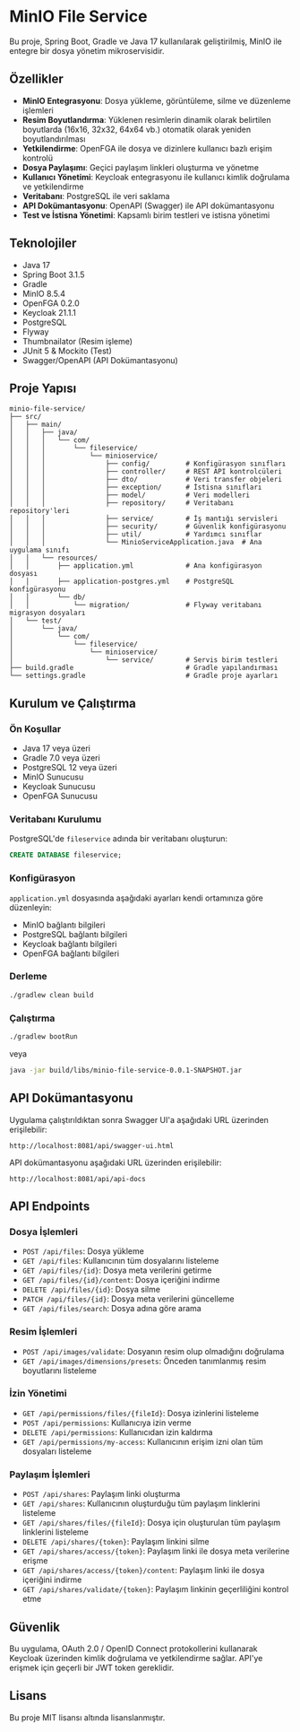 # MinIO File Service

Bu proje, Spring Boot, Gradle ve Java 17 kullanılarak geliştirilmiş, MinIO ile entegre bir dosya yönetim mikroservisidir.

## Özellikler

- **MinIO Entegrasyonu**: Dosya yükleme, görüntüleme, silme ve düzenleme işlemleri
- **Resim Boyutlandırma**: Yüklenen resimlerin dinamik olarak belirtilen boyutlarda (16x16, 32x32, 64x64 vb.) otomatik olarak yeniden boyutlandırılması
- **Yetkilendirme**: OpenFGA ile dosya ve dizinlere kullanıcı bazlı erişim kontrolü
- **Dosya Paylaşımı**: Geçici paylaşım linkleri oluşturma ve yönetme
- **Kullanıcı Yönetimi**: Keycloak entegrasyonu ile kullanıcı kimlik doğrulama ve yetkilendirme
- **Veritabanı**: PostgreSQL ile veri saklama
- **API Dokümantasyonu**: OpenAPI (Swagger) ile API dokümantasyonu
- **Test ve İstisna Yönetimi**: Kapsamlı birim testleri ve istisna yönetimi

## Teknolojiler

- Java 17
- Spring Boot 3.1.5
- Gradle
- MinIO 8.5.4
- OpenFGA 0.2.0
- Keycloak 21.1.1
- PostgreSQL
- Flyway
- Thumbnailator (Resim işleme)
- JUnit 5 & Mockito (Test)
- Swagger/OpenAPI (API Dokümantasyonu)

## Proje Yapısı

```
minio-file-service/
├── src/
│   ├── main/
│   │   ├── java/
│   │   │   └── com/
│   │   │       └── fileservice/
│   │   │           └── minioservice/
│   │   │               ├── config/         # Konfigürasyon sınıfları
│   │   │               ├── controller/     # REST API kontrolcüleri
│   │   │               ├── dto/            # Veri transfer objeleri
│   │   │               ├── exception/      # İstisna sınıfları
│   │   │               ├── model/          # Veri modelleri
│   │   │               ├── repository/     # Veritabanı repository'leri
│   │   │               ├── service/        # İş mantığı servisleri
│   │   │               ├── security/       # Güvenlik konfigürasyonu
│   │   │               ├── util/           # Yardımcı sınıflar
│   │   │               └── MinioServiceApplication.java  # Ana uygulama sınıfı
│   │   └── resources/
│   │       ├── application.yml             # Ana konfigürasyon dosyası
│   │       ├── application-postgres.yml    # PostgreSQL konfigürasyonu
│   │       └── db/
│   │           └── migration/              # Flyway veritabanı migrasyon dosyaları
│   └── test/
│       └── java/
│           └── com/
│               └── fileservice/
│                   └── minioservice/
│                       └── service/        # Servis birim testleri
├── build.gradle                            # Gradle yapılandırması
└── settings.gradle                         # Gradle proje ayarları
```

## Kurulum ve Çalıştırma

### Ön Koşullar

- Java 17 veya üzeri
- Gradle 7.0 veya üzeri
- PostgreSQL 12 veya üzeri
- MinIO Sunucusu
- Keycloak Sunucusu
- OpenFGA Sunucusu

### Veritabanı Kurulumu

PostgreSQL'de `fileservice` adında bir veritabanı oluşturun:

```sql
CREATE DATABASE fileservice;
```

### Konfigürasyon

`application.yml` dosyasında aşağıdaki ayarları kendi ortamınıza göre düzenleyin:

- MinIO bağlantı bilgileri
- PostgreSQL bağlantı bilgileri
- Keycloak bağlantı bilgileri
- OpenFGA bağlantı bilgileri

### Derleme

```bash
./gradlew clean build
```

### Çalıştırma

```bash
./gradlew bootRun
```

veya

```bash
java -jar build/libs/minio-file-service-0.0.1-SNAPSHOT.jar
```

## API Dokümantasyonu

Uygulama çalıştırıldıktan sonra Swagger UI'a aşağıdaki URL üzerinden erişilebilir:

```
http://localhost:8081/api/swagger-ui.html
```

API dokümantasyonu aşağıdaki URL üzerinden erişilebilir:

```
http://localhost:8081/api/api-docs
```

## API Endpoints

### Dosya İşlemleri

- `POST /api/files`: Dosya yükleme
- `GET /api/files`: Kullanıcının tüm dosyalarını listeleme
- `GET /api/files/{id}`: Dosya meta verilerini getirme
- `GET /api/files/{id}/content`: Dosya içeriğini indirme
- `DELETE /api/files/{id}`: Dosya silme
- `PATCH /api/files/{id}`: Dosya meta verilerini güncelleme
- `GET /api/files/search`: Dosya adına göre arama

### Resim İşlemleri

- `POST /api/images/validate`: Dosyanın resim olup olmadığını doğrulama
- `GET /api/images/dimensions/presets`: Önceden tanımlanmış resim boyutlarını listeleme

### İzin Yönetimi

- `GET /api/permissions/files/{fileId}`: Dosya izinlerini listeleme
- `POST /api/permissions`: Kullanıcıya izin verme
- `DELETE /api/permissions`: Kullanıcıdan izin kaldırma
- `GET /api/permissions/my-access`: Kullanıcının erişim izni olan tüm dosyaları listeleme

### Paylaşım İşlemleri

- `POST /api/shares`: Paylaşım linki oluşturma
- `GET /api/shares`: Kullanıcının oluşturduğu tüm paylaşım linklerini listeleme
- `GET /api/shares/files/{fileId}`: Dosya için oluşturulan tüm paylaşım linklerini listeleme
- `DELETE /api/shares/{token}`: Paylaşım linkini silme
- `GET /api/shares/access/{token}`: Paylaşım linki ile dosya meta verilerine erişme
- `GET /api/shares/access/{token}/content`: Paylaşım linki ile dosya içeriğini indirme
- `GET /api/shares/validate/{token}`: Paylaşım linkinin geçerliliğini kontrol etme

## Güvenlik

Bu uygulama, OAuth 2.0 / OpenID Connect protokollerini kullanarak Keycloak üzerinden kimlik doğrulama ve yetkilendirme sağlar. API'ye erişmek için geçerli bir JWT token gereklidir.

## Lisans

Bu proje MIT lisansı altında lisanslanmıştır.
